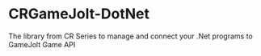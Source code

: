 # CRGameJolt-DotNet
The library from CR Series to manage and connect your .Net programs to GameJolt Game API
